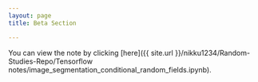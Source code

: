 ```yaml
---
layout: page
title: Beta Section

---
```

You can view the note by clicking [here]({{ site.url }}/nikku1234/Random-Studies-Repo/Tensorflow notes/image_segmentation_conditional_random_fields.ipynb).
